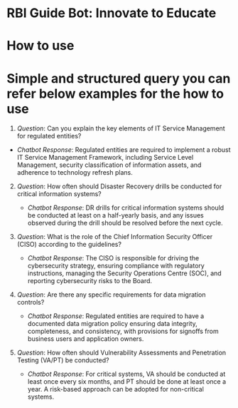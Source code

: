 # RBI Guide Bot: Innovate to Educate

# How to use 

# Simple and structured query  you can refer below examples for the how to use


   1. *Question*: Can you explain the key elements of IT Service Management for regulated entities?
   - *Chatbot Response*: Regulated entities are required to implement a robust IT Service Management Framework, including Service Level Management, security classification of information assets, and adherence to technology refresh plans.

2. *Question*: How often should Disaster Recovery drills be conducted for critical information systems?
   - *Chatbot Response*: DR drills for critical information systems should be conducted at least on a half-yearly basis, and any issues observed during the drill should be resolved before the next cycle.

3. *Question*: What is the role of the Chief Information Security Officer (CISO) according to the guidelines?
   - *Chatbot Response*: The CISO is responsible for driving the cybersecurity strategy, ensuring compliance with regulatory instructions, managing the Security Operations Centre (SOC), and reporting cybersecurity risks to the Board.

4. *Question*: Are there any specific requirements for data migration controls?
   - *Chatbot Response*: Regulated entities are required to have a documented data migration policy ensuring data integrity, completeness, and consistency, with provisions for signoffs from business users and application owners.

5. *Question*: How often should Vulnerability Assessments and Penetration Testing (VA/PT) be conducted?
   - *Chatbot Response*: For critical systems, VA should be conducted at least once every six months, and PT should be done at least once a year. A risk-based approach can be adopted for non-critical systems.
